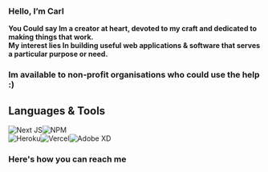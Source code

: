 <h3>Hello, I’m Carl</h3>

<b>You Could say Im a creator at heart, devoted to my craft and dedicated to making things that work.<br>
My interest lies In building useful web applications & software that serves a particular purpose or need.
<h3> Im available to non-profit organisations who could use the help :)</h3>
</b>

<!-- - 👀 I’m interested in ... Web development & Game development<br>
- 🌱  I’m currently learning ... MERN Stack with Strive School<br>
- 💞️ I’m looking to collaborate on ... Useful web applications that serve a particular purpose or need -->
<h2>Languages & Tools</h2>
 
![<HTML>]( https://img.shields.io/badge/HTML5-E34F26?style=for-the-badge&logo=html5&logoColor=white)![<CSS>](https://img.shields.io/badge/CSS3-1572B6?style=for-the-badge&logo=css3&logoColor=white)![<BS>](https://img.shields.io/badge/Bootstrap-563D7C?style=for-the-badge&logo=bootstrap&logoColor=white)![<REACT>]( https://img.shields.io/badge/React-20232A?style=for-the-badge&logo=react&logoColor=61DAFB)![<REDUX>]( https://img.shields.io/badge/Redux-593D88?style=for-the-badge&logo=redux&logoColor=white)<br>
 ![<JS>](https://img.shields.io/badge/JavaScript-F7DF1E?style=for-the-badge&logo=javascript&logoColor=black)![<TS>](https://img.shields.io/badge/TypeScript-007ACC?style=for-the-badge&logo=typescript&logoColor=white)![Next JS](https://img.shields.io/badge/Next-black?style=for-the-badge&logo=next.js&logoColor=white)![NPM](https://img.shields.io/badge/NPM-%23000000.svg?style=for-the-badge&logo=npm&logoColor=white)<br>
![<NODE>](https://img.shields.io/badge/Node.js-339933?style=for-the-badge&logo=nodedotjs&logoColor=white
)![<EXPRESS>](https://img.shields.io/badge/Express.js-000000?style=for-the-badge&logo=express&logoColor=white
)![<MONGO>]( 	https://img.shields.io/badge/MongoDB-4EA94B?style=for-the-badge&logo=mongodb&logoColor=white
)![<SQL>]( 	https://img.shields.io/badge/PostgreSQL-316192?style=for-the-badge&logo=postgresql&logoColor=white
)<br>
 ![Heroku](https://img.shields.io/badge/heroku-%23430098.svg?style=for-the-badge&logo=heroku&logoColor=white)![Vercel](https://img.shields.io/badge/vercel-%23000000.svg?style=for-the-badge&logo=vercel&logoColor=white)![Adobe XD](https://img.shields.io/badge/Adobe%20XD-470137?style=for-the-badge&logo=Adobe%20XD&logoColor=#FF61F6)
 
 <h3>Here's how you can reach me</h3>
 
<a href="https://www.linkedin.com/in/cadawkins/">![<LinkedIn>](https://img.shields.io/badge/LinkedIn-0077B5?style=for-the-badge&logo=linkedin&logoColor=white)</a><a href="mailto:carlanthony782@gmail.com">![<Gmail>](https://img.shields.io/badge/Gmail-D14836?style=for-the-badge&logo=gmail&logoColor=white)</a>

<!-- D4WKINS/D4WKINS is a ✨ special ✨ repository because its `README.md` (this file) appears on your GitHub profile.
You can click the Preview link to take a look at your changes. -->
 
<!--  Some choices in life present themselves as a hilarious set of options.



One choice opens up options down the left path, and the other the right.



Carl can go both ways because carl knows full stack



# hire carl -->

 
 
 
